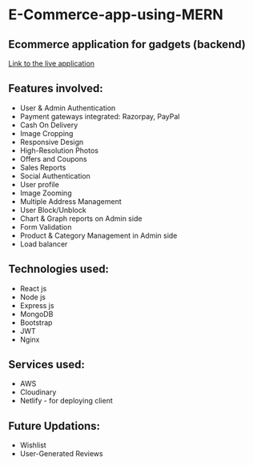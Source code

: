 # E-Commerce-app-using-MERN
## Ecommerce application for gadgets (backend)
[Link to the live application](https://www.justin-nicky.space/)
## Features involved:
* User & Admin Authentication
* Payment gateways integrated: Razorpay, PayPal
* Cash On Delivery
* Image Cropping
* Responsive Design
* High-Resolution Photos
* Offers and Coupons
* Sales Reports
* Social Authentication
* User profile
* Image Zooming
* Multiple Address Management
* User Block/Unblock
* Chart & Graph reports on Admin side
* Form Validation
* Product & Category Management in Admin side
* Load balancer

## Technologies used:
* React js
* Node js
* Express js
* MongoDB
* Bootstrap
* JWT
* Nginx

## Services used:
* AWS
* Cloudinary
* Netlify - for deploying client

## Future Updations:
* Wishlist
* User-Generated Reviews
